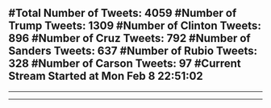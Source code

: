 #Total Number of Tweets: 4059 
#Number of Trump Tweets: 1309
#Number of Clinton Tweets: 896
#Number of Cruz Tweets: 792
#Number of Sanders Tweets: 637
#Number of Rubio Tweets: 328
#Number of Carson Tweets: 97
#Current Stream Started at Mon Feb  8 22:51:02
---
---
---
